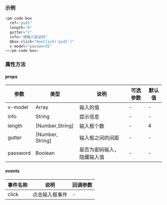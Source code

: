 ### 示例
```js
<pm-code-box
  ref="psd1"
  length="4"
  gutter="1"
  info="请输入验证码"
  @box-click="boxClick('psd1')"
  v-model="password1"
></pm-code-box>
```
### 属性方法
#### props
| 参数 | 类型 | 说明 | 可选参数 | 默认值 |
| --- | --- | --- | --- | ---|
| v-model | Array | 输入的值 | - | - |
| info | String | 提示信息 | - | - |
| length | [Number,String] | 输入框个数 | - | 4 |
| gutter | [Number, String] | 输入框之间的间距 | - | - |
| password | Boolean | 是否为密码输入，隐藏输入值 | - | - |
#### events
| 事件名称 | 说明 | 回调参数 | 
| --- | --- | --- |
| click | 点击输入框事件 | - |
